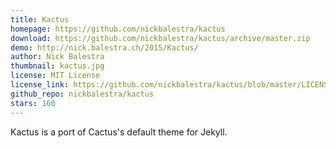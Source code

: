 ```yaml
---
title: Kactus
homepage: https://github.com/nickbalestra/kactus
download: https://github.com/nickbalestra/kactus/archive/master.zip
demo: http://nick.balestra.ch/2015/Kactus/
author: Nick Balestra
thumbnail: kactus.jpg
license: MIT License
license_link: https://github.com/nickbalestra/kactus/blob/master/LICENSE
github_repo: nickbalestra/kactus
stars: 160
---
```


Kactus is a port of Cactus's default theme for Jekyll.
